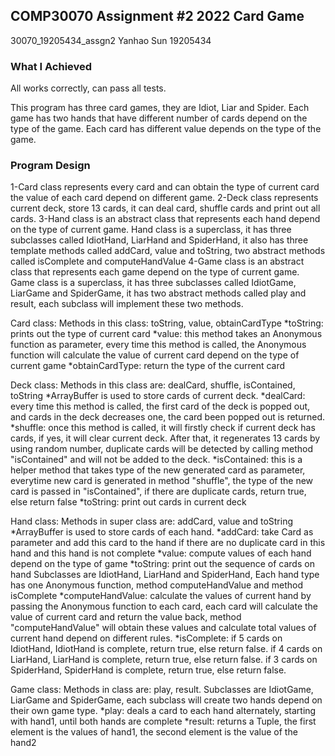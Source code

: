 ## COMP30070 Assignment #2 2022 Card Game

30070_19205434_assgn2
Yanhao Sun
19205434

### What I Achieved

All works correctly, can pass all tests.

This program has three card games, they are Idiot, Liar and Spider.
Each game has two hands that have different number of cards depend on the type of the game.
Each card has different value depends on the type of the game.



### Program Design

1-Card class represents every card and can obtain the type of current card the value of each card depend on different game.
2-Deck class represents current deck, store 13 cards, it can deal card, shuffle cards and print out all cards.
3-Hand class is an abstract class that represents each hand depend on the type of current game.
    Hand class is a superclass, it has three subclasses called IdiotHand, LiarHand and SpiderHand,
    it also has three template methods called addCard, value and toString, two abstract methods called isComplete and computeHandValue
4-Game class is an abstract class that represents each game depend on the type of current game.
    Game class is a superclass, it has three subclasses called IdiotGame, LiarGame and SpiderGame,
    it has two abstract methods called play and result, each subclass will implement these two methods.

Card class:
    Methods in this class: toString, value, obtainCardType
    *toString: prints out the type of current card
    *value: this method takes an Anonymous function as parameter, every time this method is called, 
            the Anonymous function will calculate the value of current card depend on the type of current game
    *obtainCardType: return the type of the current card

Deck class:
    Methods in this class are: dealCard, shuffle, isContained, toString
    *ArrayBuffer is used to store cards of current deck.
    *dealCard: every time this method is called, the first card of the deck is popped out,
               and cards in the deck decreases one, the card been popped out is returned.
    *shuffle: once this method is called, it will firstly check if current deck has cards,
              if yes, it will clear current deck. After that, it regenerates 13 cards by using random number, 
              duplicate cards will be detected by calling method "isContained" and will not be added to the deck.
    *isContained: this is a helper method that takes type of the new generated card as parameter,
                  everytime new card is generated in method "shuffle", the type of the new card is passed in "isContained",
                  if there are duplicate cards, return true, else return false
    *toString: print out cards in current deck

Hand class:
    Methods in super class are: addCard, value and toString
    *ArrayBuffer is used to store cards of each hand.
    *addCard: take Card as parameter and add this card to the hand if there are no duplicate card in this hand and this hand is not complete
    *value: compute values of each hand depend on the type of game
    *toString: print out the sequence of cards on hand
    Subclasses are IdiotHand, LiarHand and SpiderHand,
    Each hand type has one Anonymous function, method computeHandValue and method isComplete
    *computeHandValue: calculate the values of current hand by passing the Anonymous function to each card, 
                       each card will calculate the value of current card and return the value back,
                       method "computeHandValue" will obtain these values and calculate total values of current hand depend on different rules.
    *isComplete: if 5 cards on IdiotHand, IdiotHand is complete, return true, else return false.
                 if 4 cards on LiarHand, LiarHand is complete, return true, else return false.
                 if 3 cards on SpiderHand, SpiderHand is complete, return true, else return false.

Game class:
    Methods in class are: play, result.
    Subclasses are IdiotGame, LiarGame and SpiderGame,
    each subclass will create two hands depend on their own game type.
    *play: deals a card to each hand alternately, starting with hand1, until both hands are complete
    *result: returns a Tuple, the first element is the values of hand1, the second element is the value of the hand2